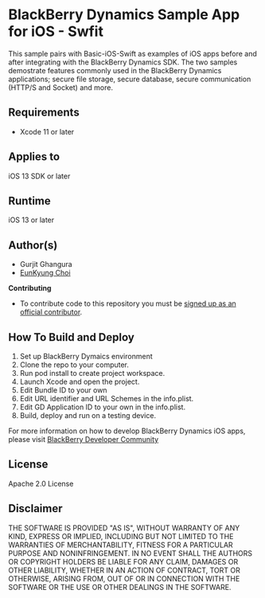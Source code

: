 # BlackBerry Dynamics Sample App for iOS - Swfit

This sample pairs with Basic-iOS-Swift as examples of iOS apps before and after integrating with the BlackBerry Dynamics SDK. The two samples demostrate features commonly used in the BlackBerry Dynamics applications; secure file storage, secure database, secure communication (HTTP/S and Socket) and more.


## Requirements

* Xcode 11 or later


## Applies to

iOS 13 SDK or later


## Runtime

iOS 13 or later


## Author(s)

* Gurjit Ghangura
* [EunKyung Choi](http://www.twitter.com/echotown)

**Contributing**

* To contribute code to this repository you must be [signed up as an official contributor](http://blackberry.github.com/howToContribute.html).


## How To Build and Deploy

1. Set up BlackBerry Dymaics environment
2. Clone the repo to your computer.
3. Run pod install to create project workspace.
4. Launch Xcode and open the project.
5. Edit Bundle ID to your own
6. Edit URL identifier and URL Schemes in the info.plist.
7. Edit GD Application ID to your own in the info.plist.
8. Build, deploy and run on a testing device. 

For more information on how to develop BlackBerry Dynamics iOS apps, please visit [BlackBerry Developer Community](https://community.blackberry.com/community/gdn) 


## License

Apache 2.0 License


## Disclaimer

THE SOFTWARE IS PROVIDED "AS IS", WITHOUT WARRANTY OF ANY KIND, EXPRESS OR IMPLIED, INCLUDING BUT NOT LIMITED TO THE WARRANTIES OF MERCHANTABILITY, FITNESS FOR A PARTICULAR PURPOSE AND NONINFRINGEMENT. IN NO EVENT SHALL THE AUTHORS OR COPYRIGHT HOLDERS BE LIABLE FOR ANY CLAIM, DAMAGES OR OTHER LIABILITY, WHETHER IN AN ACTION OF CONTRACT, TORT OR OTHERWISE, ARISING FROM, OUT OF OR IN CONNECTION WITH THE SOFTWARE OR THE USE OR OTHER DEALINGS IN THE SOFTWARE.

